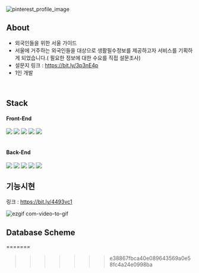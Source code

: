   ![pinterest_profile_image](https://github.com/noahkimDev/HiSEOUL/assets/68933325/fde90a59-87d7-4d07-8d01-9644b2ba0ca5)


## About
- 외국인들을 위한 서울 가이드
- 서울에 거주하는 외국인들을 대상으로 생활필수정보를 제공하고자 서비스를 기획하게 되었습니다.( 필요한 정보에 대한 수요를 직접 설문조사)
- 설문지 링크 : https://bit.ly/3p3nE4p
- 1인 개발

</br>

## Stack
<div>
  <h4>Front-End</h4>
  <img src="https://img.shields.io/badge/react-61DAFB?style=for-the-badge&logo=react&logoColor=black">
  <img src="https://img.shields.io/badge/Typescript-3178C6?style=for-the-badge&logo=Typescript&logoColor=white"/>
  <img src="https://img.shields.io/badge/javascript-F7DF1E?style=for-the-badge&logo=javascript&logoColor=black">
  <img src="https://img.shields.io/badge/html-E34F26?style=for-the-badge&logo=html5&logoColor=white">
  <img src="https://img.shields.io/badge/css-06B6D4?style=for-the-badge&logo=css3&logoColor=white">
  
</div>  
<br>
<div>
  <h4>Back-End</h4>
  <img src="https://img.shields.io/badge/node.js-339933?style=for-the-badge&logo=Node.js&logoColor=white">
  <img src="https://img.shields.io/badge/express-000000?style=for-the-badge&logo=express&logoColor=white">
  <img src="https://img.shields.io/badge/Typescript-3178C6?style=for-the-badge&logo=Typescript&logoColor=white"/>
  <img src="https://img.shields.io/badge/mysql-4479A1?style=for-the-badge&logo=mysql&logoColor=white">
  <img src="https://img.shields.io/badge/sequelize-E95420?style=for-the-badge&logo=sequelize&logoColor=white">
</div>  



## 기능시현

링크 : https://bit.ly/4493vc1

![ezgif com-video-to-gif](https://github.com/noahkimDev/HiSEOUL/assets/68933325/f7684808-042c-4e52-9dd7-3e620dac7c0d)



## Database Scheme
=======

>>>>>>> e38867fbca40e089643569a0e58fc4a24e0998ba

